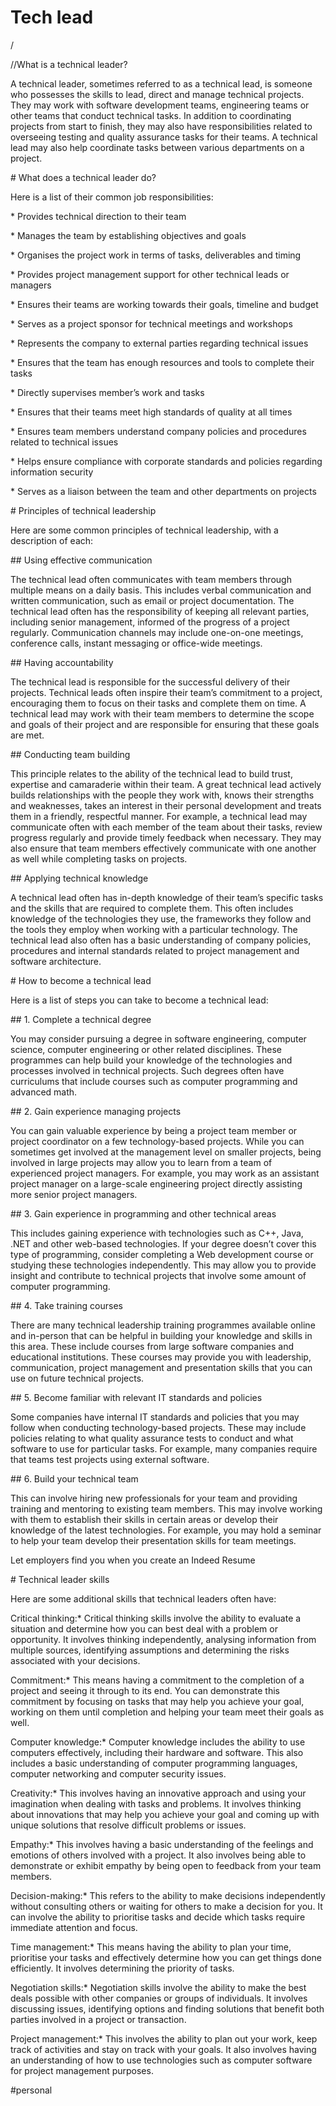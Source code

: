 # Tech lead

/

//What is a technical leader?

A technical leader, sometimes referred to as a technical lead, is someone who possesses the skills to lead, direct and manage technical projects. They may work with software development teams, engineering teams or other teams that conduct technical tasks. In addition to coordinating projects from start to finish, they may also have responsibilities related to overseeing testing and quality assurance tasks for their teams. A technical lead may also help coordinate tasks between various departments on a project.

\# What does a technical leader do?

Here is a list of their common job responsibilities:

\* Provides technical direction to their team

\* Manages the team by establishing objectives and goals

\* Organises the project work in terms of tasks, deliverables and timing

\* Provides project management support for other technical leads or managers

\* Ensures their teams are working towards their goals, timeline and budget

\* Serves as a project sponsor for technical meetings and workshops

\* Represents the company to external parties regarding technical issues

\* Ensures that the team has enough resources and tools to complete their tasks

\* Directly supervises member’s work and tasks

\* Ensures that their teams meet high standards of quality at all times

\* Ensures team members understand company policies and procedures related to technical issues

\* Helps ensure compliance with corporate standards and policies regarding information security

\* Serves as a liaison between the team and other departments on projects

\# Principles of technical leadership

Here are some common principles of technical leadership, with a description of each:

\## Using effective communication

The technical lead often communicates with team members through multiple means on a daily basis. This includes verbal communication and written communication, such as email or project documentation. The technical lead often has the responsibility of keeping all relevant parties, including senior management, informed of the progress of a project regularly. Communication channels may include one-on-one meetings, conference calls, instant messaging or office-wide meetings.

\## Having accountability

The technical lead is responsible for the successful delivery of their projects. Technical leads often inspire their team’s commitment to a project, encouraging them to focus on their tasks and complete them on time. A technical lead may work with their team members to determine the scope and goals of their project and are responsible for ensuring that these goals are met.

\## Conducting team building

This principle relates to the ability of the technical lead to build trust, expertise and camaraderie within their team. A great technical lead actively builds relationships with the people they work with, knows their strengths and weaknesses, takes an interest in their personal development and treats them in a friendly, respectful manner. For example, a technical lead may communicate often with each member of the team about their tasks, review progress regularly and provide timely feedback when necessary. They may also ensure that team members effectively communicate with one another as well while completing tasks on projects.

\## Applying technical knowledge

A technical lead often has in-depth knowledge of their team’s specific tasks and the skills that are required to complete them. This often includes knowledge of the technologies they use, the frameworks they follow and the tools they employ when working with a particular technology. The technical lead also often has a basic understanding of company policies, procedures and internal standards related to project management and software architecture.

\# How to become a technical lead

Here is a list of steps you can take to become a technical lead:

\## 1. Complete a technical degree

You may consider pursuing a degree in software engineering, computer science, computer engineering or other related disciplines. These programmes can help build your knowledge of the technologies and processes involved in technical projects. Such degrees often have curriculums that include courses such as computer programming and advanced math.

\## 2. Gain experience managing projects

You can gain valuable experience by being a project team member or project coordinator on a few technology-based projects. While you can sometimes get involved at the management level on smaller projects, being involved in large projects may allow you to learn from a team of experienced project managers. For example, you may work as an assistant project manager on a large-scale engineering project directly assisting more senior project managers.

\## 3. Gain experience in programming and other technical areas

This includes gaining experience with technologies such as C++, Java, .NET and other web-based technologies. If your degree doesn’t cover this type of programming, consider completing a Web development course or studying these technologies independently. This may allow you to provide insight and contribute to technical projects that involve some amount of computer programming.

\## 4. Take training courses

There are many technical leadership training programmes available online and in-person that can be helpful in building your knowledge and skills in this area. These include courses from large software companies and educational institutions. These courses may provide you with leadership, communication, project management and presentation skills that you can use on future technical projects.

\## 5. Become familiar with relevant IT standards and policies

Some companies have internal IT standards and policies that you may follow when conducting technology-based projects. These may include policies relating to what quality assurance tests to conduct and what software to use for particular tasks. For example, many companies require that teams test projects using external software.

\## 6. Build your technical team

This can involve hiring new professionals for your team and providing training and mentoring to existing team members. This may involve working with them to establish their skills in certain areas or develop their knowledge of the latest technologies. For example, you may hold a seminar to help your team develop their presentation skills for team meetings.

Let employers find you when you create an Indeed Resume

\# Technical leader skills

Here are some additional skills that technical leaders often have:

Critical thinking:\* Critical thinking skills involve the ability to evaluate a situation and determine how you can best deal with a problem or opportunity. It involves thinking independently, analysing information from multiple sources, identifying assumptions and determining the risks associated with your decisions.

Commitment:\* This means having a commitment to the completion of a project and seeing it through to its end. You can demonstrate this commitment by focusing on tasks that may help you achieve your goal, working on them until completion and helping your team meet their goals as well.

Computer knowledge:\* Computer knowledge includes the ability to use computers effectively, including their hardware and software. This also includes a basic understanding of computer programming languages, computer networking and computer security issues.

Creativity:\* This involves having an innovative approach and using your imagination when dealing with tasks and problems. It involves thinking about innovations that may help you achieve your goal and coming up with unique solutions that resolve difficult problems or issues.

Empathy:\* This involves having a basic understanding of the feelings and emotions of others involved with a project. It also involves being able to demonstrate or exhibit empathy by being open to feedback from your team members.

Decision-making:\* This refers to the ability to make decisions independently without consulting others or waiting for others to make a decision for you. It can involve the ability to prioritise tasks and decide which tasks require immediate attention and focus.

Time management:\* This means having the ability to plan your time, prioritise your tasks and effectively determine how you can get things done efficiently. It involves determining the priority of tasks.

Negotiation skills:\* Negotiation skills involve the ability to make the best deals possible with other companies or groups of individuals. It involves discussing issues, identifying options and finding solutions that benefit both parties involved in a project or transaction.

Project management:\* This involves the ability to plan out your work, keep track of activities and stay on track with your goals. It also involves having an understanding of how to use technologies such as computer software for project management purposes.

#personal